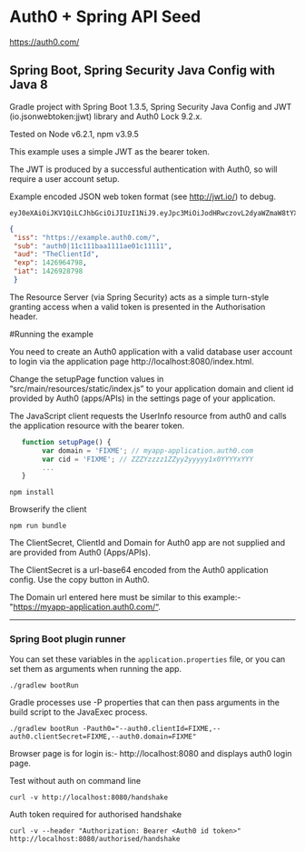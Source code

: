 # Auth0 + Spring API Seed

https://auth0.com/ 

## Spring Boot, Spring Security Java Config with Java 8

Gradle project with Spring Boot 1.3.5, Spring Security Java Config and JWT (io.jsonwebtoken:jjwt) library and Auth0 Lock 9.2.x.

Tested on Node v6.2.1, npm v3.9.5

This example uses a simple JWT as the bearer token.

The JWT is produced by a successful authentication with Auth0, so will require a user account setup.

Example encoded JSON web token format (see http://jwt.io/) to debug.
~~~
eyJ0eXAiOiJKV1QiLCJhbGciOiJIUzI1NiJ9.eyJpc3MiOiJodHRwczovL2dyaWZmaW8tYXBwbGljYXRpb24uYXV0aDAuY29tLyIsInN1YiI6ImF1dGgwfDU0YzkzMmJhYTUxNzAzYWUwNGMxMjQyMCIsImF1ZCI6IkZaN0FjdXNqZDFCRWpmNG5iZGlkNng5UFRKTEJyRThQIiwiZXhwIjoxNDI2OTgyNjQ5LCJpYXQiOjE0MjY5NDY2NDl9.o1eJwoC69jC9_hNePGts9vHUR79YiSS_hZybFQ1weeU
~~~

~~~json
{
 "iss": "https://example.auth0.com/",
 "sub": "auth0|11c111baa1111ae01c11111",
 "aud": "TheClientId",
 "exp": 1426964798,
 "iat": 1426928798
 }
~~~

The Resource Server (via Spring Security) acts as a simple turn-style granting access when a valid token is presented in the Authorisation header.

#Running the example

You need to create an Auth0 application with a valid database user account to login via the application page http://localhost:8080/index.html.

Change the setupPage function values in “src/main/resources/static/index.js” to your application domain and client id provided by Auth0 (apps/APIs) in the settings page of your application.

The JavaScript client requests the UserInfo resource from auth0 and calls the application resource with the bearer token.

~~~javascript
   function setupPage() {
        var domain = 'FIXME'; // myapp-application.auth0.com
        var cid = 'FIXME'; // ZZZYzzzz1ZZyy2yyyyy1x0YYYYxYYY
        ...
   }
~~~

~~~
npm install
~~~

Browserify the client

~~~
npm run bundle
~~~

The ClientSecret, ClientId and Domain for Auth0 app are not supplied and are provided from Auth0 (Apps/APIs).

The ClientSecret is a url-base64 encoded from the Auth0 application config. Use the copy button in Auth0.

The Domain url entered here must be similar to this example:- "https://myapp-application.auth0.com/“.

---

### Spring Boot plugin runner

You can set these variables in the `application.properties` file, or you can set them as arguments when running the app.

~~~
./gradlew bootRun
~~~

Gradle processes use -P properties that can then pass arguments in the build script to the JavaExec process.

~~~
./gradlew bootRun -Pauth0="--auth0.clientId=FIXME,--auth0.clientSecret=FIXME,--auth0.domain=FIXME"
~~~

Browser page is for login is:- http://localhost:8080 and displays auth0 login page.

Test without auth on command line

~~~
curl -v http://localhost:8080/handshake
~~~

Auth token required for authorised handshake

~~~
curl -v --header "Authorization: Bearer <Auth0 id token>" http://localhost:8080/authorised/handshake
~~~
